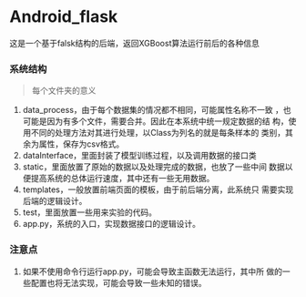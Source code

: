 # Android_flask
这是一个基于falsk结构的后端，返回XGBoost算法运行前后的各种信息
### 系统结构
> 每个文件夹的意义
1. data_process，由于每个数据集的情况都不相同，可能属性名称不一致
，也可能是因为有多个文件，需要合并。因此在本系统中统一规定数据的结
构，使用不同的处理方法对其进行处理，以Class为列名的就是每条样本的
类别，其余为属性，保存为csv格式。
2. dataInterface，里面封装了模型训练过程，以及调用数据的接口类
3. static，里面放置了原始的数据以及处理完成的数据，也放了一些中间
数据以便提高系统的总体运行速度，其中还有一些无用数据。
4. templates，一般放置前端页面的模板，由于前后端分离，此系统只
需要实现后端的逻辑设计。
5. test，里面放置一些用来实验的代码。
6. app.py，系统的入口，实现数据接口的逻辑设计。

### 注意点
1. 如果不使用命令行运行app.py，可能会导致主函数无法运行，其中所
做的一些配置也将无法实现，可能会导致一些未知的错误。
